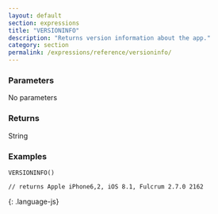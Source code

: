 ```yaml
---
layout: default
section: expressions
title: "VERSIONINFO"
description: "Returns version information about the app."
category: section
permalink: /expressions/reference/versioninfo/
---
```


### Parameters

No parameters

### Returns

String

### Examples

~~~
VERSIONINFO()

// returns Apple iPhone6,2, iOS 8.1, Fulcrum 2.7.0 2162
~~~
{: .language-js}